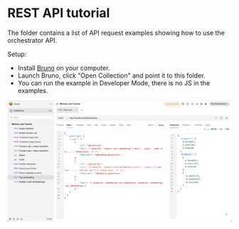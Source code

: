 # REST API tutorial

The folder contains a list of API request examples showing how to use the orchestrator API.

Setup:

- Install [Bruno](https://www.usebruno.com/downloads) on your computer.
- Launch Bruno, click "Open Collection" and point it to this folder.
- You can run the example in Developer Mode, there is no JS in the examples.

![Bruno](bruno.png)